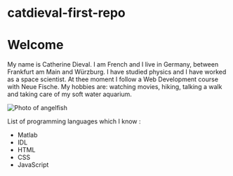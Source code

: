 # catdieval-first-repo

# Welcome

My name is Catherine Dieval. I am French and I live in Germany, between Frankfurt am Main and Würzburg.
I have studied physics and I have worked as a space scientist. At thee moment I follow a Web Development course with Neue Fische.
My hobbies are: watching movies, hiking, talking a walk and taking care of my soft water aquarium.

![Photo of angelfish](https://upload.wikimedia.org/wikipedia/commons/thumb/6/6d/Angelfish2.jpg/974px-Angelfish2.jpg)

List of programming languages which I know :
- Matlab
- IDL
- HTML
- CSS
- JavaScript
